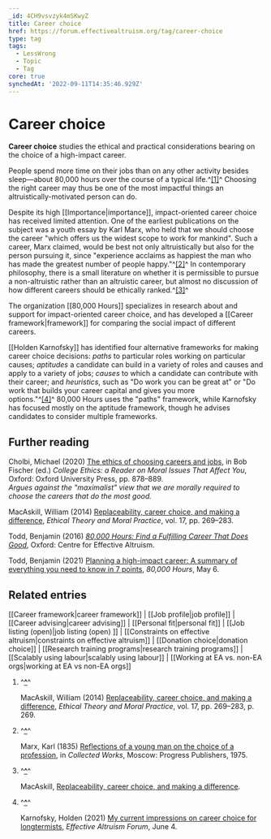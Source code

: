 ```yaml
---
_id: 4CH9vsvzyk4mSKwyZ
title: Career choice
href: https://forum.effectivealtruism.org/tag/career-choice
type: tag
tags:
  - LessWrong
  - Topic
  - Tag
core: true
synchedAt: '2022-09-11T14:35:46.929Z'
---
```

# Career choice

**Career choice** studies the ethical and practical considerations bearing on the choice of a high-impact career.

People spend more time on their jobs than on any other activity besides sleep—about 80,000 hours over the course of a typical life.^[\[1\]](#fnea7wscznj)^ Choosing the right career may thus be one of the most impactful things an altruistically-motivated person can do.

Despite its high [[Importance|importance]], impact-oriented career choice has received limited attention. One of the earliest publications on the subject was a youth essay by Karl Marx, who held that we should choose the career "which offers us the widest scope to work for mankind". Such a career, Marx claimed, would be best not only altruistically but also for the person pursuing it, since "experience acclaims as happiest the man who has made the greatest number of people happy."^[\[2\]](#fnfusg63p1s2i)^ In contemporary philosophy, there is a small literature on whether it is permissible to pursue a non-altruistic rather than an altruistic career, but almost no discussion of how different careers should be ethically ranked.^[\[3\]](#fnm59lgx4gu9)^ 

The organization [[80,000 Hours]] specializes in research about and support for impact-oriented career choice, and has developed a [[Career framework|framework]] for comparing the social impact of different careers.

[[Holden Karnofsky]] has identified four alternative frameworks for making career choice decisions: *paths* to particular roles working on particular causes; *aptitudes* a candidate can build in a variety of roles and causes and apply to a variety of jobs; *causes* to which a candidate can contribute with their career; and *heuristics*, such as "Do work you can be great at" or "Do work that builds your career capital and gives you more options."^[\[4\]](#fnjxkoi9def8)^ 80,000 Hours uses the "paths" framework, while Karnofsky has focused mostly on the aptitude framework, though he advises candidates to consider multiple frameworks.

Further reading
---------------

Cholbi, Michael (2020) [The ethics of choosing careers and jobs](https://en.wikipedia.org/wiki/Special:BookSources/9780190063337), in Bob Fischer (ed.) *College Ethics: a Reader on Moral Issues That Affect You*, Oxford: Oxford University Press, pp. 878–889.  
*Argues against the "maximalist" view that we are morally required to choose the careers that do the most good.*

MacAskill, William (2014) [Replaceability, career choice, and making a difference](http://doi.org/10.1007/s10677-013-9433-4), *Ethical Theory and Moral Practice*, vol. 17, pp. 269–283.

Todd, Benjamin (2016) [*80,000 Hours: Find a Fulfilling Career That Does Good*](https://en.wikipedia.org/wiki/Special:BookSources/9781537324005), Oxford: Centre for Effective Altruism.

Todd, Benjamin (2021) [Planning a high-impact career: A summary of everything you need to know in 7 points](https://80000hours.org/career-planning/summary/), *80,000 Hours*, May 6.

Related entries
---------------

[[Career framework|career framework]] | [[Job profile|job profile]] | [[Career advising|career advising]] | [[Personal fit|personal fit]] | [[Job listing (open)|job listing (open) ]] | [[Constraints on effective altruism|constraints on effective altruism]] | [[Donation choice|donation choice]] | [[Research training programs|research training programs]] | [[Scalably using labour|scalably using labour]] | [[Working at EA vs. non-EA orgs|working at EA vs non-EA orgs]]

1.  ^**[^](#fnrefea7wscznj)**^
    
    MacAskill, William (2014) [Replaceability, career choice, and making a difference](http://doi.org/10.1007/s10677-013-9433-4), *Ethical Theory and Moral Practice*, vol. 17, pp. 269–283, p. 269.
    
2.  ^**[^](#fnreffusg63p1s2i)**^
    
    Marx, Karl (1835) [Reflections of a young man on the choice of a profession](https://en.wikipedia.org/wiki/Special:BookSources/0717804070), in *Collected Works*, Moscow: Progress Publishers, 1975.
    
3.  ^**[^](#fnrefm59lgx4gu9)**^
    
    MacAskill, [Replaceability, career choice, and making a difference](http://doi.org/10.1007/s10677-013-9433-4).
    
4.  ^**[^](#fnrefjxkoi9def8)**^
    
    Karnofsky, Holden (2021) [My current impressions on career choice for longtermists](https://forum.effectivealtruism.org/posts/bud2ssJLQ33pSemKH/my-current-impressions-on-career-choice-for-longtermists), *Effective Altruism Forum*, June 4.